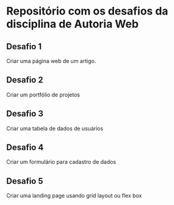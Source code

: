 # Repositório com os desafios da disciplina de Autoria Web

## Desafio 1

Criar uma página web de um artigo.

## Desafio 2

Criar um portfólio de projetos

## Desafio 3

Criar uma tabela de dados de usuários

## Desafio 4

Criar um formulário para cadastro de dados

## Desafio 5

Criar uma landing page usando grid layout ou flex box
